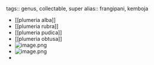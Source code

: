 tags:: genus, collectable, super
alias:: frangipani, kemboja

- [[plumeria alba]]
- [[plumeria rubra]]
- [[plumeria pudica]]
- [[plumeria obtusa]]
- ![image.png](../assets/image_1713848277686_0.png)
- ![image.png](../assets/image_1715525540025_0.png)
-